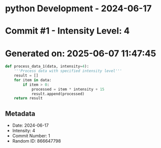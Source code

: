 ﻿# python Development - 2024-06-17
# Commit #1 - Intensity Level: 4
# Generated on: 2025-06-07 11:47:45
```python
def process_data_1(data, intensity=4):
    '''Process data with specified intensity level'''
    result = []
    for item in data:
        if item > 0:
            processed = item * intensity + 15
            result.append(processed)
    return result
```
## Metadata
- Date: 2024-06-17
- Intensity: 4
- Commit Number: 1
- Random ID: 866647798
